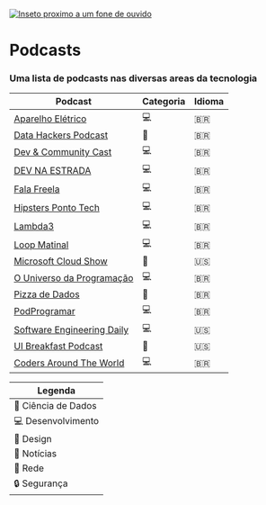 [![Inseto proximo a um fone de ouvido](https://popfantasma.com.br/wp-content/uploads/2017/08/inseto-metaleiro.jpg)](https://github.com/bugdovale)

# Podcasts

### Uma lista de podcasts nas diversas areas da tecnologia

Podcast                                                                 | Categoria           | Idioma
---                                                                     | ---                 | ---
[Aparelho Elétrico](https://aparelhoeletrico.com/podcasts)              | :computer:          | :brazil:
[Data Hackers Podcast](https://datahackers.com.br/podcast)              | :game_die:          | :brazil:
[Dev & Community Cast](http://devcommunity.cc/)                         | :computer:          | :brazil:
[DEV NA ESTRADA](https://devnaestrada.com.br/)                          | :computer:          | :brazil:
[Fala Freela](https://soundcloud.com/falafreela)                        | :computer:          | :brazil:
[Hipsters Ponto Tech](https://hipsters.tech/category/podcast/)          | :computer:          | :brazil:
[Lambda3](https://www.lambda3.com.br/tag/podcast/)                      | :computer:          | :brazil:
[Loop Matinal](http://www.loopmatinal.com/)                             | :computer:          | :brazil:
[Microsoft Cloud Show](http://www.microsoftcloudshow.com/podcast)       | :satellite:         | :us:
[O Universo da Programação](https://anchor.fm/ouniversodaprogramacao)   | :computer:          | :brazil:
[Pizza de Dados](https://podcast.pizzadedados.com/)                     | :game_die:          | :brazil: 
[PodProgramar](https://podprogramar.com.br/)                            | :computer:          | :brazil:
[Software Engineering Daily](http://www.microsoftcloudshow.com/podcast) | :computer:          | :us:
[UI Breakfast Podcast](https://uibreakfast.com/category/podcast/)       | :nail_care:         | :us:
[Coders Around The World](https://open.spotify.com/show/5uwozeRrvFR5iMu0IsbN97)       | :computer:         | :brazil:

| Legenda                     |
| --------------------------- |
| :game_die: Ciência de Dados |
| :computer: Desenvolvimento  |
| :nail_care: Design          |
| :newspaper: Notícias        | 
| :satellite: Rede            |
| :lock: Segurança            |


